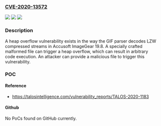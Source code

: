 ### [CVE-2020-13572](https://cve.mitre.org/cgi-bin/cvename.cgi?name=CVE-2020-13572)
![](https://img.shields.io/static/v1?label=Product&message=Accusoft&color=blue)
![](https://img.shields.io/static/v1?label=Version&message=Accusoft%20ImageGear%20Accusoft%20ImageGear%2019.8%20&color=brightgreen)
![](https://img.shields.io/static/v1?label=Vulnerability&message=CWE-122%20-%20Heap-based%20Buffer%20Overflow&color=brightgreen)

### Description

A heap overflow vulnerability exists in the way the GIF parser decodes LZW compressed streams in Accusoft ImageGear 19.8. A specially crafted malformed file can trigger a heap overflow, which can result in arbitrary code execution. An attacker can provide a malicious file to trigger this vulnerability.

### POC

#### Reference
- https://talosintelligence.com/vulnerability_reports/TALOS-2020-1183

#### Github
No PoCs found on GitHub currently.

